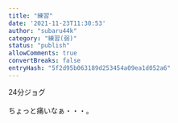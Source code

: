 ```yaml
---
title: "練習"
date: '2021-11-23T11:30:53'
author: "subaru44k"
category: "練習(弱)"
status: "publish"
allowComments: true
convertBreaks: false
entryHash: "5f2d95b063189d253454a09ea1d052a6"
---
```

24分ジョグ<br>
<br>
ちょっと痛いなぁ・・・。
